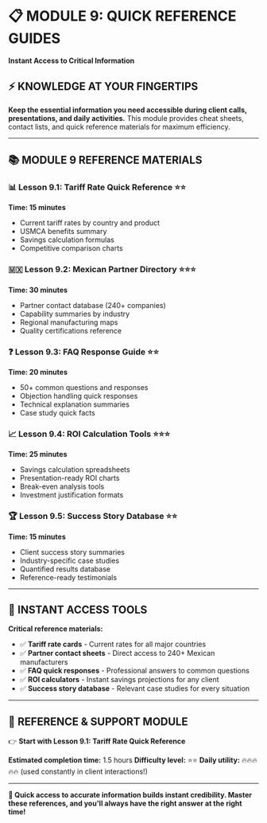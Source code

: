 # 📋 MODULE 9: QUICK REFERENCE GUIDES
**Instant Access to Critical Information**

## ⚡ **KNOWLEDGE AT YOUR FINGERTIPS**

**Keep the essential information you need accessible during client calls, presentations, and daily activities.** This module provides cheat sheets, contact lists, and quick reference materials for maximum efficiency.

---

## 📚 **MODULE 9 REFERENCE MATERIALS**

### **📊 Lesson 9.1: Tariff Rate Quick Reference** ⭐⭐
**Time: 15 minutes**
- Current tariff rates by country and product
- USMCA benefits summary
- Savings calculation formulas
- Competitive comparison charts

### **🇲🇽 Lesson 9.2: Mexican Partner Directory** ⭐⭐⭐
**Time: 30 minutes**
- Partner contact database (240+ companies)
- Capability summaries by industry
- Regional manufacturing maps
- Quality certifications reference

### **❓ Lesson 9.3: FAQ Response Guide** ⭐⭐
**Time: 20 minutes**
- 50+ common questions and responses
- Objection handling quick responses
- Technical explanation summaries
- Case study quick facts

### **📈 Lesson 9.4: ROI Calculation Tools** ⭐⭐⭐
**Time: 25 minutes**
- Savings calculation spreadsheets
- Presentation-ready ROI charts
- Break-even analysis tools
- Investment justification formats

### **🏆 Lesson 9.5: Success Story Database** ⭐⭐
**Time: 15 minutes**
- Client success story summaries
- Industry-specific case studies
- Quantified results database
- Reference-ready testimonials

---

## 🎯 **INSTANT ACCESS TOOLS**

**Critical reference materials:**
- ✅ **Tariff rate cards** - Current rates for all major countries
- ✅ **Partner contact sheets** - Direct access to 240+ Mexican manufacturers
- ✅ **FAQ quick responses** - Professional answers to common questions
- ✅ **ROI calculators** - Instant savings projections for any client
- ✅ **Success story database** - Relevant case studies for every situation

---

## 🚀 **REFERENCE & SUPPORT MODULE**

👉 **Start with Lesson 9.1: Tariff Rate Quick Reference**

**Estimated completion time:** 1.5 hours
**Difficulty level:** ⭐⭐
**Daily utility:** 🔥🔥🔥🔥🔥 (used constantly in client interactions!)

---

**💪 Quick access to accurate information builds instant credibility. Master these references, and you'll always have the right answer at the right time!**